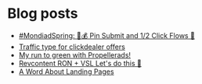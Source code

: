# Blog posts
<!-- BLOG-POST-LIST:START -->
- [#MondiadSpring: 💸💰 Pin Submit and 1/2 Click Flows 🚀](https://afflift.com/f/threads/mondiadspring-%F0%9F%92%B8%F0%9F%92%B0-pin-submit-and-1-2-click-flows-%F0%9F%9A%80.10455/)
- [Traffic type for clickdealer offers](https://afflift.com/f/threads/traffic-type-for-clickdealer-offers.10481/)
- [My run to green with Propellerads!](https://afflift.com/f/threads/my-run-to-green-with-propellerads.10440/)
- [Revcontent RON + VSL Let&#39;s do this 🚀](https://afflift.com/f/threads/revcontent-ron-vsl-lets-do-this-%F0%9F%9A%80.9662/)
- [A Word About Landing Pages](https://afflift.com/f/threads/a-word-about-landing-pages.6908/)
<!-- BLOG-POST-LIST:END -->

